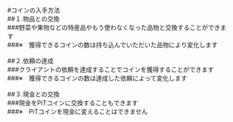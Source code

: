 #コインの入手方法<br>
##１.物品との交換<br>
###野菜や果物などの特産品やもう使わなくなった品物と交換することができます<br>
###※　獲得できるコインの数は持ち込んでいただいた品物により変化します<br>
<br>
##２.依頼の達成<br>
###クライアントの依頼を達成することでコインを獲得することができます<br>
###※　獲得できるコインの数は達成した依頼によって変化します<br>
<br>
##３.現金との交換<br>
###現金をPiTコインに交換することもできます<br>
###※　PiTコインを現金に変えることはできません
